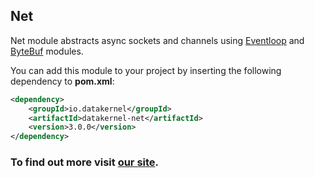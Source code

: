 ## Net

Net module abstracts async sockets and channels using [Eventloop](https://github.com/softindex/datakernel/tree/master/core-eventloop) 
and [ByteBuf](https://github.com/softindex/datakernel/tree/master/core-bytebuf) modules.

You can add this module to your project by inserting the following dependency to **pom.xml**:
```xml
<dependency>
    <groupId>io.datakernel</groupId>
    <artifactId>datakernel-net</artifactId>
    <version>3.0.0</version>
</dependency>
```

### To find out more visit [our site](https://datakernel.io/docs/core/net.html).